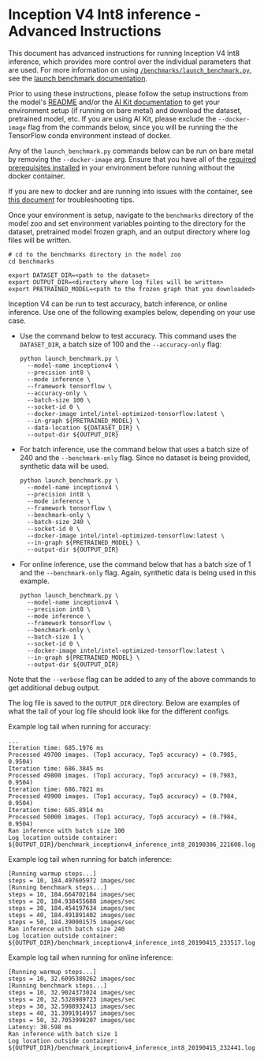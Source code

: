 <!--- 0. Title -->
<!-- This document is auto-generated using markdown fragments and the model-builder -->
<!-- To make changes to this doc, please change the fragments instead of modifying this doc directly -->
# Inception V4 Int8 inference - Advanced Instructions

<!-- 10. Description -->
This document has advanced instructions for running Inception V4 Int8
inference, which provides more control over the individual parameters that
are used. For more information on using [`/benchmarks/launch_benchmark.py`](/benchmarks/launch_benchmark.py),
see the [launch benchmark documentation](/docs/general/tensorflow/LaunchBenchmark.md).

Prior to using these instructions, please follow the setup instructions from
the model's [README](README.md) and/or the
[AI Kit documentation](/docs/general/tensorflow/AIKit.md) to get your environment
setup (if running on bare metal) and download the dataset, pretrained model, etc.
If you are using AI Kit, please exclude the `--docker-image` flag from the
commands below, since you will be running the the TensorFlow conda environment
instead of docker.

<!-- 55. Docker arg -->
Any of the `launch_benchmark.py` commands below can be run on bare metal by
removing the `--docker-image` arg. Ensure that you have all of the
[required prerequisites installed](README.md#run-the-model) in your environment
before running without the docker container.

If you are new to docker and are running into issues with the container,
see [this document](/docs/general/docker.md) for troubleshooting tips.

<!-- 50. Launch benchmark instructions -->
Once your environment is setup, navigate to the `benchmarks` directory of
the model zoo and set environment variables pointing to the directory for the
dataset, pretrained model frozen graph, and an output directory where log
files will be written.

```
# cd to the benchmarks directory in the model zoo
cd benchmarks

export DATASET_DIR=<path to the dataset>
export OUTPUT_DIR=<directory where log files will be written>
export PRETRAINED_MODEL=<path to the frozen graph that you downloaded>
```

Inception V4 can be run to test accuracy, batch inference, or online inference.
Use one of the following examples below, depending on your use case.

* Use the command below to test accuracy. This command uses the `DATASET_DIR`,
  a batch size of 100 and the `--accuracy-only` flag:
  ```
  python launch_benchmark.py \
    --model-name inceptionv4 \
    --precision int8 \
    --mode inference \
    --framework tensorflow \
    --accuracy-only \
    --batch-size 100 \
    --socket-id 0 \
    --docker-image intel/intel-optimized-tensorflow:latest \
    --in-graph ${PRETRAINED_MODEL} \
    --data-location ${DATASET_DIR} \
    --output-dir ${OUTPUT_DIR}
  ```

* For batch inference, use the command below that uses a batch size of 240 and
  the `--benchmark-only` flag. Since no dataset is being provided, synthetic data
  will be used.
  ```
  python launch_benchmark.py \
    --model-name inceptionv4 \
    --precision int8 \
    --mode inference \
    --framework tensorflow \
    --benchmark-only \
    --batch-size 240 \
    --socket-id 0 \
    --docker-image intel/intel-optimized-tensorflow:latest \
    --in-graph ${PRETRAINED_MODEL} \
    --output-dir ${OUTPUT_DIR}
  ```

* For online inference, use the command below that has a batch size of 1 and the
  `--benchmark-only` flag. Again, synthetic data is being used in this example.
  ```
  python launch_benchmark.py \
    --model-name inceptionv4 \
    --precision int8 \
    --mode inference \
    --framework tensorflow \
    --benchmark-only \
    --batch-size 1 \
    --socket-id 0 \
    --docker-image intel/intel-optimized-tensorflow:latest \
    --in-graph ${PRETRAINED_MODEL} \
    --output-dir ${OUTPUT_DIR}
  ```

Note that the `--verbose` flag can be added to any of the above commands
to get additional debug output.

The log file is saved to the `OUTPUT_DIR` directory. Below are examples of
what the tail of your log file should look like for the different configs.

Example log tail when running for accuracy:
```
...
Iteration time: 685.1976 ms
Processed 49700 images. (Top1 accuracy, Top5 accuracy) = (0.7985, 0.9504)
Iteration time: 686.3845 ms
Processed 49800 images. (Top1 accuracy, Top5 accuracy) = (0.7983, 0.9504)
Iteration time: 686.7021 ms
Processed 49900 images. (Top1 accuracy, Top5 accuracy) = (0.7984, 0.9504)
Iteration time: 685.8914 ms
Processed 50000 images. (Top1 accuracy, Top5 accuracy) = (0.7984, 0.9504)
Ran inference with batch size 100
Log location outside container: ${OUTPUT_DIR}/benchmark_inceptionv4_inference_int8_20190306_221608.log
```

Example log tail when running for batch inference:
```
[Running warmup steps...]
steps = 10, 184.497605972 images/sec
[Running benchmark steps...]
steps = 10, 184.664702184 images/sec
steps = 20, 184.938455688 images/sec
steps = 30, 184.454197634 images/sec
steps = 40, 184.491891402 images/sec
steps = 50, 184.390001575 images/sec
Ran inference with batch size 240
Log location outside container: ${OUTPUT_DIR}/benchmark_inceptionv4_inference_int8_20190415_233517.log
```

Example log tail when running for online inference:
```
[Running warmup steps...]
steps = 10, 32.6095380262 images/sec
[Running benchmark steps...]
steps = 10, 32.9024373024 images/sec
steps = 20, 32.5328989723 images/sec
steps = 30, 32.5988932413 images/sec
steps = 40, 31.3991914957 images/sec
steps = 50, 32.7053998207 images/sec
Latency: 30.598 ms
Ran inference with batch size 1
Log location outside container: ${OUTPUT_DIR}/benchmark_inceptionv4_inference_int8_20190415_232441.log
```

